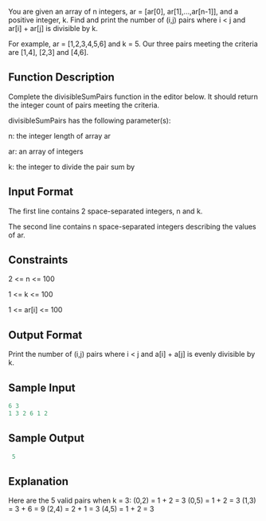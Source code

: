 You are given an array of n integers, ar = [ar[0], ar[1],...,ar[n-1]], and a positive integer, k. Find and print the number of (i,j) pairs where i < j and ar[i] + ar[j] is divisible by k.

For example, ar = [1,2,3,4,5,6] and k = 5. Our three pairs meeting the criteria are [1,4], [2,3] and [4,6].

## Function Description

Complete the divisibleSumPairs function in the editor below. It should return the integer count of pairs meeting the criteria.

divisibleSumPairs has the following parameter(s):

n: the integer length of array ar

ar: an array of integers

k: the integer to divide the pair sum by

## Input Format

The first line contains 2 space-separated integers, n and k.

The second line contains n space-separated integers describing the values of ar.

## Constraints

2 <= n <= 100

1 <= k <= 100

1 <= ar[i] <= 100

## Output Format

Print the number of (i,j) pairs where i < j and a[i] + a[j] is evenly divisible by k.

## Sample Input

```javascript
6 3
1 3 2 6 1 2
```

## Sample Output

```javascript
 5
```

## Explanation

Here are the 5 valid pairs when k = 3:
(0,2) = 1 + 2 = 3
(0,5) = 1 + 2 = 3
(1,3) = 3 + 6 = 9
(2,4) = 2 + 1 = 3
(4,5) = 1 + 2 = 3

